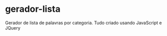 # gerador-lista
Gerador de lista de palavras por categoria. Tudo criado usando JavaScript e JQuery 

